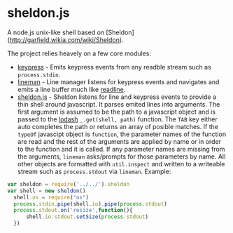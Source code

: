 # sheldon.js
A node.js unix-like shell based on [Sheldon] (http://garfield.wikia.com/wiki/Sheldon).

The project relies heavely on a few core modules:
+ [keypress](https://github.com/TooTallNate/keypress) - Emits keypress events from any readble stream such as `process.stdin`.
+ [lineman](https://github.com/PrimeEuler/sheldon.js/blob/master/lib/lineman.js) - Line manager listens for keypress events and navigates and emits a line buffer much like [readline](https://github.com/nodejs/node/blob/master/lib/readline.js).
+ [sheldon.js](https://github.com/PrimeEuler/sheldon.js) - Sheldon listens for line and keypress events to provide a thin shell around javascript. It parses emited lines into arguments. The first argument is assumed to be the path to a javascript object and is passed to the [lodash](https://github.com/lodash/lodash) `_.get(shell, path)` function. The `TAB` key either auto completes the path or returns an array of posible matches. If the `typeOf` javascipt object is `function`,  the parameter names of the function are read and the rest of the arguments are applied by name or in order to the function and it is called. If any parameter names are missing from the arguments, `lineman` asks/prompts for those parameters by name.  All other objects are formatted with `util.inspect` and written to a writeable stream such as `process.stdout` via `lineman`. 
Example:
```javascript
var sheldon = require('../../').sheldon
var shell = new sheldon()
  shell.os = require("os")
  process.stdin.pipe(shell.io).pipe(process.stdout)
  process.stdout.on('resize',function(){
      shell.io.stdout.setSize(process.stdout)
  })
```
